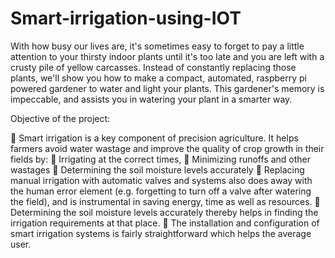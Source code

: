 # Smart-irrigation-using-IOT
With how busy our lives are, it's sometimes easy to forget to pay a little attention to your thirsty indoor plants until it's too late and you are left with a crusty pile of yellow carcasses. Instead of constantly replacing those plants, we'll show you how to make a compact, automated, raspberry pi powered gardener to water and light your plants. This gardener's memory is impeccable, and assists you in watering your plant in a smarter way.

Objective of the project:

	Smart irrigation is a key component of precision agriculture. It helps farmers avoid water wastage and improve the quality of crop growth in their fields by: 
	Irrigating at the correct times, 
	Minimizing runoffs and other wastages 
	Determining the soil moisture levels accurately 
	Replacing manual irrigation with automatic valves and systems also does away with the human error element (e.g. forgetting to turn off a valve after watering the field), and is instrumental in saving energy, time as well as resources. 
	Determining the soil moisture levels accurately thereby helps in finding the irrigation requirements at that place.
	The installation and configuration of smart irrigation systems is fairly straightforward which helps the average user.
